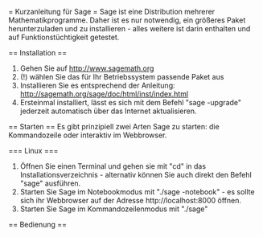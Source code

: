 = Kurzanleitung für Sage =
Sage ist eine Distribution mehrerer Mathematikprogramme. Daher ist es nur notwendig, ein größeres Paket herunterzuladen und zu installieren - alles weitere ist darin enthalten und auf Funktionstüchtigkeit getestet.

== Installation ==
 1. Gehen Sie auf http://www.sagemath.org
 1. (!) wählen Sie das für Ihr Betriebssystem passende Paket aus
 1. Installieren Sie es entsprechend der Anleitung: http://sagemath.org/sage/doc/html/inst/index.html
 1. Ersteinmal installiert, lässt es sich mit dem Befehl "sage -upgrade" jederzeit automatisch über das Internet aktualisieren.

== Starten ==
Es gibt prinzipiell zwei Arten Sage zu starten: die Kommandozeile oder interaktiv im Webbrowser.

=== Linux ===
 1. Öffnen Sie einen Terminal und gehen sie mit "cd" in das Installationsverzeichnis - alternativ können Sie auch direkt den Befehl "sage" ausführen.
 1. Starten Sie Sage im Notebookmodus mit "./sage -notebook" - es sollte sich ihr Webbrowser auf der Adresse http://localhost:8000 öffnen.
 1. Starten Sie Sage im Kommandozeilenmodus mit "./sage"

== Bedienung ==

